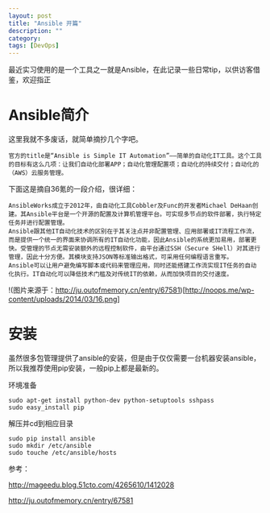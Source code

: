 ```yaml
---
layout: post
title: "Ansible 开篇"
description: ""
category: 
tags: [DevOps]
---
```



最近实习使用的是一个工具之一就是Ansible，在此记录一些日常tip，以供访客借鉴，欢迎指正

# Ansible简介
这里我就不多废话，就简单摘抄几个字吧。

    官方的title是“Ansible is Simple IT Automation”——简单的自动化IT工具。这个工具的目标有这么几项：让我们自动化部署APP；自动化管理配置项；自动化的持续交付；自动化的（AWS）云服务管理。

下面这是摘自36氪的一段介绍，很详细：

    AnsibleWorks成立于2012年，由自动化工具Cobbler及Func的开发者Michael DeHaan创建。其Ansible平台是一个开源的配置及计算机管理平台。可实现多节点的软件部署，执行特定任务并进行配置管理。
    Ansible跟其他IT自动化技术的区别在于其关注点并非配置管理、应用部署或IT流程工作流，而是提供一个统一的界面来协调所有的IT自动化功能，因此Ansible的系统更加易用，部署更快。受管理的节点无需安装额外的远程控制软件，由平台通过SSH（Secure SHell）对其进行管理，因此十分方便。其模块支持JSON等标准输出格式，可采用任何编程语言重写。
    Ansible可以让用户避免编写脚本或代码来管理应用，同时还能搭建工作流实现IT任务的自动化执行。IT自动化可以降低技术门槛及对传统IT的依赖，从而加快项目的交付速度。

!(图片来源于：http://ju.outofmemory.cn/entry/67581)[http://noops.me/wp-content/uploads/2014/03/16.png]

# 安装
虽然很多包管理提供了ansible的安装，但是由于仅仅需要一台机器安装ansible，所以我推荐使用pip安装，一般pip上都是最新的。

环境准备

    sudo apt-get install python-dev python-setuptools sshpass
    sudo easy_install pip
    
解压并cd到相应目录

    sudo pip install ansible
    sudo mkdir /etc/ansible
    sudo touche /etc/ansible/hosts


参考：

http://mageedu.blog.51cto.com/4265610/1412028

http://ju.outofmemory.cn/entry/67581